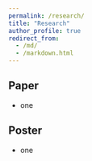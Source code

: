 ```yaml
---
permalink: /research/
title: "Research"
author_profile: true
redirect_from: 
  - /md/
  - /markdown.html
---
```


## Paper
* one


## Poster
* one
